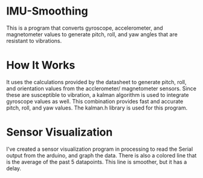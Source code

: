 # IMU-Smoothing
This is a program that converts gyroscope, accelerometer, and magnetometer values to generate pitch, roll, and yaw angles that are resistant to vibrations. 

# How It Works
It uses the calculations provided by the datasheet to generate pitch, roll, and orientation values from the acclerometer/ magnetometer sensors. Since these are susceptible to vibration, a kalman algorithm is used to integrate gyroscope values as well. This combination provides fast and accurate pitch, roll, and yaw values. The kalman.h library is used for this program. 

# Sensor Visualization
I've created a sensor visualization program in processing to read the Serial output from the arduino, and graph the data. There is also a colored line that is the average of the past 5 datapoints. This line is smoother, but it has a delay. 
